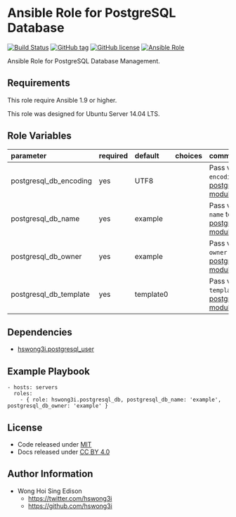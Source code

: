Ansible Role for PostgreSQL Database
====================================

[![Build Status](https://travis-ci.org/pantarei/ansible-role-postgresql-db.svg?branch=master)](https://travis-ci.org/pantarei/ansible-role-postgresql-db)
 [![GitHub tag](https://img.shields.io/github/tag/pantarei/ansible-role-postgresql-db.svg)](https://github.com/pantarei/ansible-role-postgresql-db)
 [![GitHub license](https://img.shields.io/github/license/pantarei/ansible-role-postgresql-db.svg)](https://github.com/pantarei/ansible-role-postgresql-db/blob/master/LICENSE)
 [![Ansible Role](https://img.shields.io/ansible/role/5982.svg)](https://galaxy.ansible.com/detail#/role/5982)

Ansible Role for PostgreSQL Database Management.

Requirements
------------

This role require Ansible 1.9 or higher.

This role was designed for Ubuntu Server 14.04 LTS.

Role Variables
--------------

<table>
<colgroup>
<col width="20%" />
<col width="20%" />
<col width="20%" />
<col width="20%" />
<col width="20%" />
</colgroup>
<thead>
<tr class="header">
<th align="left">parameter</th>
<th align="left">required</th>
<th align="left">default</th>
<th align="left">choices</th>
<th align="left">comments</th>
</tr>
</thead>
<tbody>
<tr class="odd">
<td align="left">postgresql_db_encoding</td>
<td align="left">yes</td>
<td align="left">UTF8</td>
<td align="left"></td>
<td align="left">Pass value as <code>encoding</code> to <a href="http://docs.ansible.com/ansible/postgresql_db_module.html">postgresql_db module</a>.</td>
</tr>
<tr class="even">
<td align="left">postgresql_db_name</td>
<td align="left">yes</td>
<td align="left">example</td>
<td align="left"></td>
<td align="left">Pass value as <code>name</code> to <a href="http://docs.ansible.com/ansible/postgresql_db_module.html">postgresql_db module</a>.</td>
</tr>
<tr class="odd">
<td align="left">postgresql_db_owner</td>
<td align="left">yes</td>
<td align="left">example</td>
<td align="left"></td>
<td align="left">Pass value as <code>owner</code> to <a href="http://docs.ansible.com/ansible/postgresql_db_module.html">postgresql_db module</a>.</td>
</tr>
<tr class="even">
<td align="left">postgresql_db_template</td>
<td align="left">yes</td>
<td align="left">template0</td>
<td align="left"></td>
<td align="left">Pass value as <code>template</code> to <a href="http://docs.ansible.com/ansible/postgresql_db_module.html">postgresql_db module</a>.</td>
</tr>
</tbody>
</table>

Dependencies
------------

-   [hswong3i.postgresql\_user](https://galaxy.ansible.com/detail#/role/5981)

Example Playbook
----------------

    - hosts: servers
      roles:
        - { role: hswong3i.postgresql_db, postgresql_db_name: 'example', postgresql_db_owner: 'example' }

License
-------

-   Code released under [MIT](https://github.com/hswong3i/ansible-role-postgresql-db/blob/master/LICENSE)
-   Docs released under [CC BY 4.0](http://creativecommons.org/licenses/by/4.0/)

Author Information
------------------

-   Wong Hoi Sing Edison
    -   <https://twitter.com/hswong3i>
    -   <https://github.com/hswong3i>

